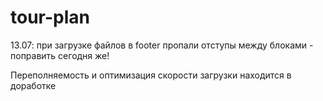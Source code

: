 # tour-plan
13.07: при загрузке файлов в footer пропали отступы между блоками - поправить сегодня же!

Переполняемость и оптимизация скорости загрузки находится в доработке


